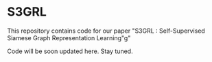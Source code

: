 # S3GRL
This repository contains code for our paper "S3GRL : Self-Supervised Siamese Graph Representation Learning"g"

Code will be soon updated here. Stay tuned.
